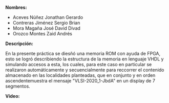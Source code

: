 __Nombres:__ 
- Aceves Núñez Jonathan Gerardo
- Contreras Jiménez Sergio Brian
- Mora Magaña José David Divad
- Orozco Montes Zaid Andrés

__Descripción:__

En la presente práctica se diesñó una memoria ROM con ayuda de FPGA, esto se logró describiendo la estructura de la memoria en lenguaje
VHDL y simulando accesos a esta, los cuales, para este caso en particular se realizaron automáticamente y secuencialmente para reccorrer
el contenido almacenado en las localidades planteadas, que en conjunto y en orden ascendentemuestra el mensaje "VLSI-2020_1-JbdA" en 
un display de 7 segmentos.


__Vídeo:__
